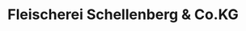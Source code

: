 ---
title: "Fleischerei Schellenberg & Co.KG"
url: /altenburg/fleischerei-schellenberg-und-co-kg/
shop: Metzgerei
---